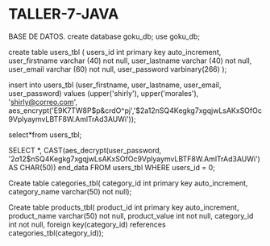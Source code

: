 # TALLER-7-JAVA
BASE DE DATOS.
create database goku_db;
use goku_db;

create table
users_tbl (
users_id int primary key auto_increment,
user_firstname varchar (40) not null,
user_lastname varchar (40) not null,
user_email varchar (60) not null,
user_password varbinary(266)
);

insert into users_tbl (user_firstname, user_lastname, user_email, user_password)
values (upper('shirly'), upper('morales'), 'shirly@correo.com', aes_encrypt('E9K7TW8P$p&crdO^pj','$2a$12$nSQ4Kegkg7xgqjwLsAKxSOfOc9VplyaymvLBTF8W.AmlTrAd3AUWi'));

select*from users_tbl;

SELECT *,
CAST(aes_decrypt(user_password,
'$2a$12$nSQ4Kegkg7xgqjwLsAKxSOfOc9VplyaymvLBTF8W.AmlTrAd3AUWi') AS CHAR(50))
end_data FROM users_tbl WHERE users_id = 0;

Create table categories_tbl(
category_id int primary key auto_increment,
category_name varchar(50) not null);

Create table products_tbl(
product_id int primary key auto_increment,
product_name varchar(50) not null,
product_value int not null, category_id int not null,
foreign key(category_id) references categories_tbl(category_id));